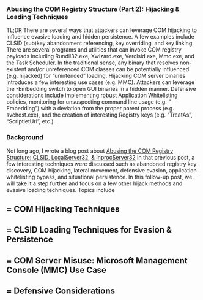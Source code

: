 ### Abusing the COM Registry Structure (Part 2): Hijacking & Loading Techniques
TL;DR
There are several ways that attackers can leverage COM hijacking to influence evasive loading and hidden persistence.  A few examples include CLSID (sub)key abandonment referencing, key overriding, and key linking.
There are several programs and utilities that can invoke COM registry payloads including Rundll32.exe, Xwizard.exe, Verclsid.exe, Mmc.exe, and the Task Scheduler.  In the traditional sense, any binary that resolves non-existent and/or unreferenced COM classes can be potentially influenced (e.g. hijacked) for “unintended” loading.
Hijacking COM server binaries introduces a few interesting use cases (e.g. MMC).  Attackers can leverage the -Embedding switch to open GUI binaries in a hidden manner.
Defensive considerations include implementing robust Application Whitelisting policies, monitoring for unsuspecting command line usage (e.g. “-Embedding”) with a deviation from the proper parent process (e.g. svchost.exe), and the creation of interesting Registry keys (e.g. “TreatAs”, “ScriptletUrl”, etc.).


### Background

Not long ago, I wrote a blog post about [Abusing the COM Registry Structure: CLSID, LocalServer32, & InprocServer32](https://bohops.com/2018/06/28/abusing-com-registry-structure-clsid-localserver32-inprocserver32/) In that previous post, a few interesting techniques were discussed such as abandoned registry key discovery, COM hijacking, lateral movement, defensive evasion, application whitelisting bypass, and situational persistence.  In this follow-up post, we will take it a step further and focus on a few other hijack methods and evasive loading techniques.  Topics include 
 
= COM Hijacking Techniques
--
= CLSID Loading Techniques for Evasion & Persistence
--
= COM Server Misuse: Microsoft Management Console (MMC) Use Case
--
= Defensive Considerations
--
